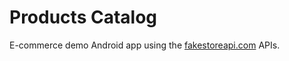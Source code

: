 # Products Catalog

E-commerce demo Android app using the [fakestoreapi.com](https://fakestoreapi.com/) APIs.

